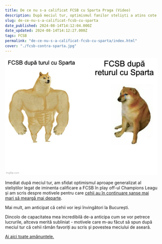 ```yaml
---
title: De ce nu s-a calificat FCSB cu Sparta Praga (Video)
description: După meciul tur, optimismul fanilor steliști a atins cote maxime. Asta mai ales pentru că au ignorat bucăți mari din realitatea acelui joc
slug: de-ce-nu-s-a-calificat-fcsb-cu-sparta
date_published: 2024-08-14T14:12:04.000Z
date_updated: 2024-08-14T14:12:27.000Z
tags: FCSB
permalink: "de-ce-nu-s-a-calificat-fcsb-cu-sparta/index.html"
cover: "./fcsb-contra-sparta.jpg"
---
```


![FCSB s-a grăbit să creadă că-i favorită după meciul din tur cu Sparta](./fcsb-contra-sparta.jpg)


Imediat după meciul tur, am sfidat optimismul aproape generalizat al steliștilor legat de iminenta calificare a FCSB în play off-ul Champions Leagu și am scris despre motivele pentru care [cehii au în continuare șanse mai mari să meargă mai departe](https://www.cameravar.ro/sparta-favorita-fcsb/).

Mai mult, am anticipat că cehii vor ieși învingători la București.

Dincolo de capacitatea mea incredibilă de-a anticipa cum se vor petrece lucrurile, altceva merită subliniat - motivele care m-au făcut să spun după meciul tur că cehii rămân favoriți au scris și povestea meciului de aseară.

[Ai aici toate amănuntele.](https://www.youtube.com/watch?v=onntcCGY9fE)
